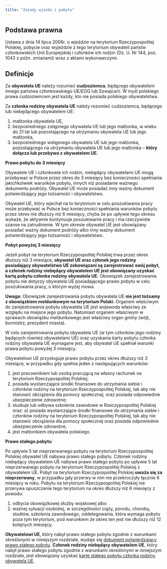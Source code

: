 ```yaml
---
title: "Zasady wjazdu i pobytu"
---
```


## Podstawa prawna

Ustawa z dnia 14 lipca 2006r. o wjeździe na terytorium Rzeczypospolitej Polskiej, pobycie oraz wyjeździe z tego terytorium obywateli państw członkowskich Unii Europejskiej i członków ich rodzin (Dz. U. Nr 144, poz. 1043 z późn. zmianami) wraz z aktami wykonawczymi.

## Definicje

Za **obywatela UE** należy rozumieć **cudzoziemca**, będącego obywatelem innego państwa członkowskiego UE/EOG lub Szwajcarii.
W myśl polskiego prawa cudzoziemcem jest każdy, kto nie posiada polskiego obywatelstwa.

Za **członka rodziny obywatela UE** należy rozumieć cudzoziemca, będącego lub niebędącego obywatelem UE:

1. małżonka obywatela UE,
2. bezpośredniego zstępnego obywatela UE lub jego małżonka, w wieku do 21 lat lub pozostającego na utrzymaniu obywatela UE lub jego małżonka,
3. bezpośredniego wstępnego obywatela UE lub jego małżonka, pozostającego na utrzymaniu obywatela UE lub jego małżonka – **który dołącza lub przebywa z obywatelem UE.**

**Prawo pobytu do 3 miesięcy**

Obywatele UE i członkowie ich rodzin, niebędący obywatelami UE mogą przebywać w Polsce przez okres do 3 miesięcy bez konieczności spełniania jakichkolwiek warunków pobytu, innych niż posiadanie ważnego dokumentu podróży. Obywatel UE może posiadać inny ważny dokument potwierdzający jego tożsamość i obywatelstwo.

Obywatel UE, który wjechał na to terytorium w celu poszukiwania pracy może przebywać w Polsce bez konieczności spełniania warunków pobytu przez okres nie dłuższy niż 6 miesięcy, chyba że po upływie tego okresu wykaże, że aktywnie kontynuuje poszukiwanie pracy i ma rzeczywiste szanse na zatrudnienie. W tym okresie obywatel UE jest obowiązany posiadać ważny dokument podróży albo inny ważny dokument potwierdzający jego tożsamość i obywatelstwo.

**Pobyt powyżej 3 miesięcy**

Jeżeli pobyt na terytorium Rzeczypospolitej Polskiej trwa przez okres dłuższy niż 3 miesiące, **obywatel UE oraz członek jego rodziny posiadający obywatelstwo UE zobowiązani są zarejestrować swój pobyt, a członek rodziny niebędący obywatelem UE jest obowiązany uzyskać kartę pobytu członka rodziny obywatela UE.**
Obowiązek zarejestrowania pobytu nie dotyczy obywatela UE posiadającego prawo pobytu w celu poszukiwania pracy, o którym wyżej mowa.

**Uwaga:** Obowiązek zarejestrowania pobytu obywatela UE **nie jest tożsamy z obowiązkiem meldunkowym na terytorium Polski**. Organem właściwym do zarejestrowania pobytu obywatela UE jest wojewoda właściwy ze względu na miejsce jego pobytu. Natomiast organem właściwym w sprawach obowiązku meldunkowego jest właściwy organ gminy (wójt, burmistrz, prezydent miasta).

W celu zarejestrowania pobytu obywatela UE (w tym członków jego rodziny będących również obywatelami UE) oraz uzyskania karty pobytu członka rodziny obywatela UE wymagane jest, aby obywatel UE spełniał warunki prawa pobytu powyżej 3 miesięcy.

Obywatelowi UE przysługuje prawo pobytu przez okres dłuższy niż 3 miesiące, w przypadku gdy spełnia jeden z następujących warunków:

1. jest pracownikiem lub osobą pracującą na własny rachunek na terytorium Rzeczypospolitej Polskiej;
2. posiada wystarczające środki finansowe do utrzymania siebie i członków rodziny na terytorium Rzeczypospolitej Polskiej, tak aby nie stanowić obciążenia dla pomocy społecznej, oraz posiada odpowiednie ubezpieczenie zdrowotne;
3. studiuje lub odbywa szkolenie zawodowe w Rzeczypospolitej Polskiej oraz:
   a) posiada wystarczające środki finansowe do utrzymania siebie i członków rodziny na terytorium Rzeczypospolitej Polskiej, tak aby nie stanowić obciążenia dla pomocy społecznej oraz posiada odpowiednie ubezpieczenie zdrowotne,
4. jest małżonkiem obywatela polskiego.

**Prawo stałego pobytu**

Po upływie 5 lat nieprzerwanego pobytu na terytorium Rzeczypospolitej Polskiej obywatel UE nabywa prawo stałego pobytu. Członek rodziny niebędący obywatelem UE nabywa prawo stałego pobytu po upływie 5 lat nieprzerwanego pobytu na terytorium Rzeczypospolitej Polskiej z obywatelem UE.
Pobyt na terytorium Rzeczypospolitej Polskiej **uważa się za nieprzerwany**, w przypadku gdy przerwy w nim nie przekroczyły łącznie 6 miesięcy w roku. Pobytu na terytorium Rzeczypospolitej Polskiej nie przerywa opuszczenie tego terytorium na okres dłuższy niż 6 miesięcy z powodu:

1. odbycia obowiązkowej służby wojskowej albo
2. ważnej sytuacji osobistej, w szczególności ciąży, porodu, choroby, studiów, szkolenia zawodowego, oddelegowania, która wymaga pobytu poza tym terytorium, pod warunkiem że okres ten jest nie dłuższy niż 12 kolejnych miesięcy.

**Obywatelowi UE**, który nabył prawo stałego pobytu zgodnie z warunkami określonymi w niniejszym rozdziale, wydaje się [dokument potwierdzający prawo stałego pobytu](http://localhost:3000/cudzoziemcy/dokument-potwierdzający-prawo-stałego-pobytu).
**Członek rodziny niebędący obywatelem UE**, który nabył prawo stałego pobytu zgodnie z warunkami określonymi w niniejszym rozdziale, jest obowiązany uzyskać [kartę stałego pobytu członka rodziny obywatela UE](http://localhost/cudzoziemcy/karta-stałego-pobytu-członka-rodziny-obywatela-ue).

